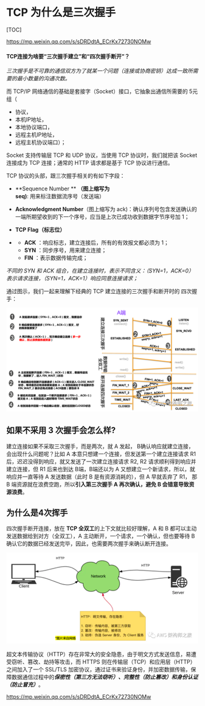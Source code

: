 # TCP 为什么是三次握手

[TOC]

https://mp.weixin.qq.com/s/sDRDdtA_ECrKx72730NOMw

#### TCP连接为啥要“三次握手建立”和“四次握手断开”？

*三次握手是不可靠的通信双方为了就某一个问题（连接或协商密钥）达成一致所需要的最小数量的沟通次数。*

而 TCP/IP 网络通信的基础是套接字（Socket）接口，它抽象出通信所需要的 5元组（

- 协议，
- 本机IP地址，
- 本地协议端口，
- 远程主机IP地址，
- 远程主机协议端口）；

Socket 支持传输层 TCP 和 UDP 协议，当使用 TCP 协议时，我们就把该 Socket 连接成为 TCP 连接；通常的 HTTP 请求都是基于 TCP 协议进行通信。

TCP 协议的头部，跟三次握手相关的有如下字段：

- **Sequence Number ** **（图上缩写为 seq)**: 用来标注数据流序号（发送端）

- **Acknowledgment Number**（图上缩写为 ack)：确认序列号包含发送确认的一端所期望收到的下一个序号，应当是上次已成功收到数据字节序号加 1；

- **TCP Flag（标志位）**

- - **ACK** ：响应标志，建立连接后，所有的有效报文都必须为 1；
  - **SYN** ：同步序号，用来建立连接；
  - **FIN** ：表示数据传输完成；

*不同的 SYN 和 ACK 组合，在建立连接时，表示不同含义：（SYN=1，ACK=0）表示请求连接，（SYN=1，ACK=1）响应同意连接请求；*

通过图示，我们一起来理解下经典的 TCP 建立连接的三次握手和断开时的 四次握手：

![img](../../../assets/640-5744049.png)

## 如果不采用 3 次握手会怎么样?

建立连接如果不采取三次握手，而是两次，就 A 发起， B确认响应就建立连接，会出现什么问题呢？比如 A 本意只想建一个连接，但发送第一个建立连接请求 R1 后，迟迟没得到响应，就又发送了一次建立连接请求 R2, R2 请求顺利得到响应并建立连接，但 R1 后来也到达 B端，B端还以为 A 又想建立一个新请求，所以，就响应并一直等待 A 发送数据（此时 B 是有资源消耗的），但 A 早就丢弃了 R1， 那 B 端资源就在浪费空跑，所以**引入第三次握手 A 再次确认，避免 B 会错意导致资源浪费**。

## 为什么是4次挥手

四次握手断开连接，放在 **TCP 全双工**的上下文就比较好理解，A 和 B 都可以主动发送数据给到对方（全双工），A 主动断开，一个请求，一个确认，但也要等待 B 确认它的数据已经发送完毕，因此，也需要两次握手来确认断开连接。

![img](../../../assets/640-20200726141950054.png)

超文本传输协议（HTTP）存在非常大的安全隐患，由于明文方式发送信息，易遭受窃听、篡改、劫持等攻击，而 HTTPS 则在传输层（TCP）和应用层（HTTP）之间加入了一个 SSL/TLS 加密协议，通过证书来验证身份，并加密数据传输，保障数据通信过程中的***保密性（第三方无法窃听）、完整性（防止篡改）和身份认证（防止冒充）***。

https://mp.weixin.qq.com/s/sDRDdtA_ECrKx72730NOMw